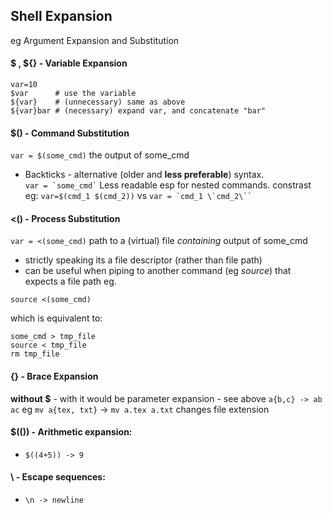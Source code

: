 
## Shell Expansion
eg Argument Expansion and Substitution

#### \$ , ${}  - Variable Expansion 

```
var=10
$var      # use the variable
${var}    # (unnecessary) same as above 
${var}bar # (necessary) expand var, and concatenate "bar"
```
#### $() - Command Substitution 

`var = $(some_cmd)`    the output of some_cmd
-  Backticks - alternative (older and **less preferable**) syntax.  
`` var = `some_cmd` `` 
  Less readable esp for nested commands. constrast eg:
  `var=$(cmd_1 $(cmd_2))` vs ```var = `cmd_1 \`cmd_2\`` ``` 

#### <() - Process Substitution 
`var = <(some_cmd)`  path to a (virtual) file _containing_ output of some_cmd
- strictly speaking its a file descriptor (rather than file path)
- can be useful when piping to another command (eg _source_) that expects a file path eg.


`source <(some_cmd)`

which is equivalent to:
```
some_cmd > tmp_file 
source < tmp_file   
rm tmp_file
``````


#### {} - Brace Expansion 
**without $** - with it would be parameter expansion - see above
`a{b,c} -> ab ac`
eg
`mv a{tex, txt}` -> `mv a.tex a.txt`   changes file extension 

#### $(()) - Arithmetic expansion: 
- `$((4+5)) -> 9`


#### \\ - Escape sequences:  
- `\n -> newline`
